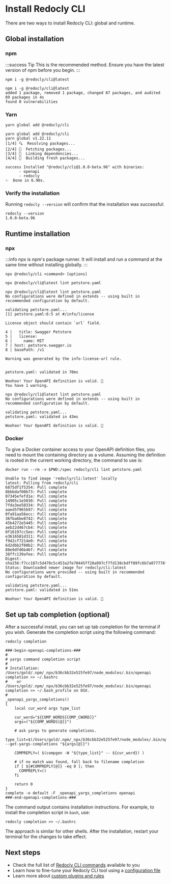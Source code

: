 # Install Redocly CLI

There are two ways to install Redocly CLI: global and runtime.

## Global installation

### npm

:::success Tip
This is the recommended method. Ensure you have the latest version of npm before you begin.
:::

```shell Command
npm i -g @redocly/cli@latest
```

```shell Output
npm i -g @redocly/cli@latest
added 1 package, removed 1 package, changed 87 packages, and audited 89 packages in 4s
found 0 vulnerabilities
```

### Yarn

```shell Command
yarn global add @redocly/cli
```

```shell Output
yarn global add @redocly/cli
yarn global v1.22.11
[1/4] 🔍  Resolving packages...
[2/4] 🚚  Fetching packages...
[3/4] 🔗  Linking dependencies...
[4/4] 🔨  Building fresh packages...

success Installed "@redocly/cli@1.0.0-beta.96" with binaries:
      - openapi
      - redocly
✨  Done in 6.90s.
```

### Verify the installation

Running `redocly --version` will confirm that the installation was successful:

```shell
redocly --version
1.0.0-beta.96
```

## Runtime installation

### npx

:::info
npx is npm's package runner. It will install and run a command at the same time without installing globally.
:::

```shell Command
npx @redocly/cli <command> [options]
```

```shell Example with lint command
npx @redocly/cli@latest lint petstore.yaml
```

```shell Output (lint failed)
npx @redocly/cli@latest lint petstore.yaml
No configurations were defined in extends -- using built in recommended configuration by default.

validating petstore.yaml...
[1] petstore.yaml:6:5 at #/info/license

License object should contain `url` field.

4 |   title: Swagger Petstore
5 |   license:
6 |     name: MIT
7 | host: petstore.swagger.io
8 | basePath: /v1

Warning was generated by the info-license-url rule.


petstore.yaml: validated in 70ms

Woohoo! Your OpenAPI definition is valid. 🎉
You have 1 warning.
```

```shell Output (lint succeeded)
npx @redocly/cli@latest lint petstore.yaml
No configurations were defined in extends -- using built in recommended configuration by default.

validating petstore.yaml...
petstore.yaml: validated in 43ms

Woohoo! Your OpenAPI definition is valid. 🎉
```

### Docker

To give a Docker container access to your OpenAPI definition files, you need to mount the containing directory as a volume. Assuming the definition is rooted in the current working directory, the command to use is:

```shell Example with lint command
docker run --rm -v $PWD:/spec redocly/cli lint petstore.yaml
```

```shell Output (lint succeeded)
Unable to find image 'redocly/cli:latest' locally
latest: Pulling from redocly/cli
6875df1f5354: Pull complete 
8bbbdaf00b73: Pull complete 
07345efefd1e: Pull complete 
14905c1e5030: Pull complete 
7fda3ee50334: Pull complete 
aaed5f965b97: Pull complete 
0fa91aa56ecc: Pull complete 
36fba6be8742: Pull complete 
45b4272e5445: Pull complete 
aeb22d467cb4: Pull complete 
0f16197cc5ee: Pull complete 
e3616581d311: Pull complete 
f942cf7214e0: Pull complete 
6d2dbb2f00b2: Pull complete 
88e9dfd6b46f: Pull complete 
38ffc139afee: Pull complete 
Digest: sha256:f7cc187c5d470c5c453a2fe70445ff28a997cf7fd138cbdff89fc6b7a077778f
Status: Downloaded newer image for redocly/cli:latest
No configurations were provided -- using built in recommended configuration by default.

validating petstore.yaml...
petstore.yaml: validated in 51ms

Woohoo! Your OpenAPI definition is valid. 🎉
```

## Set up tab completion (optional)

After a successful install, you can set up tab completion for the terminal if you wish. Generate the completion script using the following command:

```shell Command
redocly completion
```

```shell Output
###-begin-openapi-completions-###
#
# yargs command completion script
#
# Installation: /Users/gold/.npm/_npx/b36cbb32e525fe97/node_modules/.bin/openapi completion >> ~/.bashrc
#    or /Users/gold/.npm/_npx/b36cbb32e525fe97/node_modules/.bin/openapi completion >> ~/.bash_profile on OSX.
#
_openapi_yargs_completions()
{
    local cur_word args type_list

    cur_word="${COMP_WORDS[COMP_CWORD]}"
    args=("${COMP_WORDS[@]}")

    # ask yargs to generate completions.
    type_list=$(/Users/gold/.npm/_npx/b36cbb32e525fe97/node_modules/.bin/openapi --get-yargs-completions "${args[@]}")

    COMPREPLY=( $(compgen -W "${type_list}" -- ${cur_word}) )

    # if no match was found, fall back to filename completion
    if [ ${#COMPREPLY[@]} -eq 0 ]; then
      COMPREPLY=()
    fi

    return 0
}
complete -o default -F _openapi_yargs_completions openapi
###-end-openapi-completions-###
```

The command output contains installation instructions. For example, to install the completion script in `bash`, use:

```shell Command
redocly completion >> ~/.bashrc
```

The approach is similar for other shells. After the installation, restart your terminal for the changes to take effect.

## Next steps

- Check the full list of [Redocly CLI commands](./commands/index.md) available to you
- Learn how to fine-tune your Redocly CLI tool using a [configuration file](./configuration/index.mdx)
- Learn more about [custom plugins and rules](./resources/custom-plugins.md)

